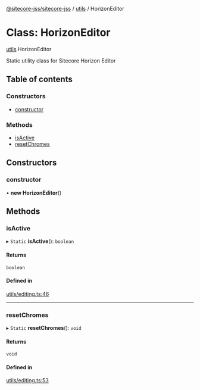 [@sitecore-jss/sitecore-jss](../README.md) / [utils](../modules/utils.md) / HorizonEditor

# Class: HorizonEditor

[utils](../modules/utils.md).HorizonEditor

Static utility class for Sitecore Horizon Editor

## Table of contents

### Constructors

- [constructor](utils.HorizonEditor.md#constructor)

### Methods

- [isActive](utils.HorizonEditor.md#isactive)
- [resetChromes](utils.HorizonEditor.md#resetchromes)

## Constructors

### constructor

• **new HorizonEditor**()

## Methods

### isActive

▸ `Static` **isActive**(): `boolean`

#### Returns

`boolean`

#### Defined in

[utils/editing.ts:46](https://github.com/Sitecore/jss/blob/fe629f32/packages/sitecore-jss/src/utils/editing.ts#L46)

___

### resetChromes

▸ `Static` **resetChromes**(): `void`

#### Returns

`void`

#### Defined in

[utils/editing.ts:53](https://github.com/Sitecore/jss/blob/fe629f32/packages/sitecore-jss/src/utils/editing.ts#L53)

